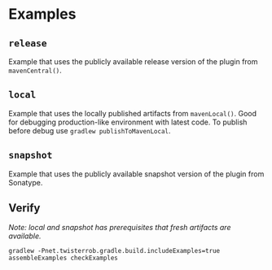 # Examples

## `release`

Example that uses the publicly available release version of the plugin from `mavenCentral()`.

## `local`

Example that uses the locally published artifacts from `mavenLocal()`. Good for debugging production-like environment
with latest code. To publish before debug use `gradlew publishToMavenLocal`.

## `snapshot`

Example that uses the publicly available snapshot version of the plugin from Sonatype.

## Verify

_Note: local and snapshot has prerequisites that fresh artifacts are available._

```shell
gradlew -Pnet.twisterrob.gradle.build.includeExamples=true assembleExamples checkExamples
```
